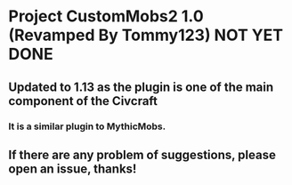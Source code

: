 # Project CustomMobs2 1.0 (Revamped By Tommy123) NOT YET DONE

## Updated to 1.13 as the plugin is one of the main component of the Civcraft

### It is a similar plugin to MythicMobs. 

## If there are any problem of suggestions, please open an issue, thanks!
